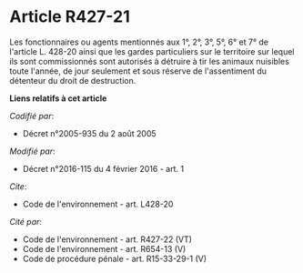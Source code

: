 # Article R427-21

Les fonctionnaires ou agents mentionnés aux 1°, 2°, 3°, 5°, 6° et 7° de l'article L. 428-20 ainsi que les gardes particuliers
sur le territoire sur lequel ils sont commissionnés sont autorisés à détruire à tir les animaux nuisibles toute l'année, de
jour seulement et sous réserve de l'assentiment du détenteur du droit de destruction.

**Liens relatifs à cet article**

_Codifié par_:

  - Décret n°2005-935 du 2 août 2005

_Modifié par_:

  - Décret n°2016-115 du 4 février 2016 - art. 1

_Cite_:

  - Code de l'environnement - art. L428-20

_Cité par_:

  - Code de l'environnement - art. R427-22 (VT)
  - Code de l'environnement - art. R654-13 (V)
  - Code de procédure pénale - art. R15-33-29-1 (V)
